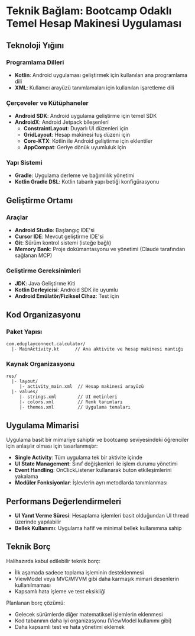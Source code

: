 # Teknik Bağlam: Bootcamp Odaklı Temel Hesap Makinesi Uygulaması

## Teknoloji Yığını

### Programlama Dilleri
- **Kotlin**: Android uygulaması geliştirmek için kullanılan ana programlama dili
- **XML**: Kullanıcı arayüzü tanımlamaları için kullanılan işaretleme dili

### Çerçeveler ve Kütüphaneler
- **Android SDK**: Android uygulama geliştirme için temel SDK
- **AndroidX**: Android Jetpack bileşenleri
  - **ConstraintLayout**: Duyarlı UI düzenleri için
  - **GridLayout**: Hesap makinesi tuş düzeni için
  - **Core-KTX**: Kotlin ile Android geliştirme için eklentiler
  - **AppCompat**: Geriye dönük uyumluluk için

### Yapı Sistemi
- **Gradle**: Uygulama derleme ve bağımlılık yönetimi
- **Kotlin Gradle DSL**: Kotlin tabanlı yapı betiği konfigürasyonu

## Geliştirme Ortamı

### Araçlar
- **Android Studio**: Başlangıç IDE'si
- **Cursor IDE**: Mevcut geliştirme IDE'si
- **Git**: Sürüm kontrol sistemi (isteğe bağlı)
- **Memory Bank**: Proje dokümantasyonu ve yönetimi (Claude tarafından sağlanan MCP)

### Geliştirme Gereksinimleri
- **JDK**: Java Geliştirme Kiti
- **Kotlin Derleyicisi**: Android SDK ile uyumlu
- **Android Emülatör/Fiziksel Cihaz**: Test için

## Kod Organizasyonu

### Paket Yapısı
```
com.eduplayconnect.calculator/
  |- MainActivity.kt      // Ana aktivite ve hesap makinesi mantığı
```

### Kaynak Organizasyonu
```
res/
  |- layout/
     |- activity_main.xml  // Hesap makinesi arayüzü
  |- values/
     |- strings.xml        // UI metinleri
     |- colors.xml         // Renk tanımları
     |- themes.xml         // Uygulama temaları
```

## Uygulama Mimarisi

Uygulama basit bir mimariye sahiptir ve bootcamp seviyesindeki öğrenciler için anlaşılır olması için tasarlanmıştır:

- **Single Activity**: Tüm uygulama tek bir aktivite içinde
- **UI State Management**: Sınıf değişkenleri ile işlem durumu yönetimi
- **Event Handling**: OnClickListener kullanarak buton etkileşimlerini yakalama
- **Modüler Fonksiyonlar**: İşlevlerin ayrı metodlarda tanımlanması

## Performans Değerlendirmeleri

- **UI Yanıt Verme Süresi**: Hesaplama işlemleri basit olduğundan UI thread üzerinde yapılabilir
- **Bellek Kullanımı**: Uygulama hafif ve minimal bellek kullanımına sahip

## Teknik Borç

Halihazırda kabul edilebilir teknik borç:
- İlk aşamada sadece toplama işleminin desteklenmesi
- ViewModel veya MVC/MVVM gibi daha karmaşık mimari desenlerin kullanılmaması
- Kapsamlı hata işleme ve test eksikliği

Planlanan borç çözümü:
- Gelecek sürümlerde diğer matematiksel işlemlerin eklenmesi
- Kod tabanının daha iyi organizasyonu (ViewModel kullanımı gibi)
- Daha kapsamlı test ve hata yönetimi eklemek